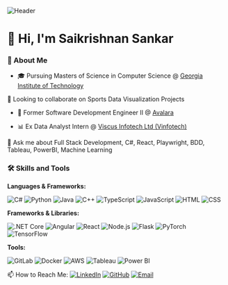 ![Header](https://github.com/SaikrishnanShankar/assets/header.png)

# 👋 Hi, I'm Saikrishnan Sankar

### 🚀 About Me

- 🎓 Pursuing Masters of Science in Computer Science @ [Georgia Institute of Technology](https://www.gatech.edu/)

🔭 Looking to collaborate on Sports Data Visualization Projects

- 💼 Former Software Development Engineer II @ [Avalara](https://www.avalara.com/)

- 📊 Ex Data Analyst Intern @ [Viscus Infotech Ltd (Vinfotech)](https://www.vinfotech.com/)

💬 Ask me about Full Stack Development, C#, React, Playwright, BDD, Tableau, PowerBI, Machine Learning

### 🛠️ Skills and Tools

**Languages & Frameworks:**

![C#](https://img.shields.io/badge/-C%23-239120?logo=c-sharp&logoColor=white&style=flat)
![Python](https://img.shields.io/badge/-Python-3776AB?logo=python&logoColor=white&style=flat)
![Java](https://img.shields.io/badge/-Java-007396?logo=java&logoColor=white&style=flat)
![C++](https://img.shields.io/badge/-C++-00599C?logo=c%2B%2B&logoColor=white&style=flat)
![TypeScript](https://img.shields.io/badge/-TypeScript-007ACC?logo=typescript&logoColor=white&style=flat)
![JavaScript](https://img.shields.io/badge/-JavaScript-F7DF1E?logo=javascript&logoColor=black&style=flat)
![HTML](https://img.shields.io/badge/-HTML-E34F26?logo=html5&logoColor=white&style=flat)
![CSS](https://img.shields.io/badge/-CSS-1572B6?logo=css3&logoColor=white&style=flat)

**Frameworks & Libraries:**

![.NET Core](https://img.shields.io/badge/-.NET_Core-512BD4?logo=dotnet&logoColor=white&style=flat)
![Angular](https://img.shields.io/badge/-Angular-DD0031?logo=angular&logoColor=white&style=flat)
![React](https://img.shields.io/badge/-React-61DAFB?logo=react&logoColor=black&style=flat)
![Node.js](https://img.shields.io/badge/-Node.js-339933?logo=node.js&logoColor=white&style=flat)
![Flask](https://img.shields.io/badge/-Flask-000000?logo=flask&logoColor=white&style=flat)
![PyTorch](https://img.shields.io/badge/-PyTorch-EE4C2C?logo=pytorch&logoColor=white&style=flat)
![TensorFlow](https://img.shields.io/badge/-TensorFlow-FF6F00?logo=tensorflow&logoColor=white&style=flat)

**Tools:**

![GitLab](https://img.shields.io/badge/-GitLab-FCA121?logo=gitlab&logoColor=white&style=flat)
![Docker](https://img.shields.io/badge/-Docker-2496ED?logo=docker&logoColor=white&style=flat)
![AWS](https://img.shields.io/badge/-AWS-232F3E?logo=amazon-aws&logoColor=white&style=flat)
![Tableau](https://img.shields.io/badge/-Tableau-E97627?logo=tableau&logoColor=white&style=flat)
![Power BI](https://img.shields.io/badge/-Power_BI-F2C811?logo=power-bi&logoColor=black&style=flat)


📫 How to Reach Me:
[![LinkedIn](https://img.shields.io/badge/-LinkedIn-0077B5?logo=linkedin&logoColor=white&style=flat)](https://www.linkedin.com/in/saikrishnan-s-87b2161b4/)
[![GitHub](https://img.shields.io/badge/-GitHub-181717?logo=github&logoColor=white&style=flat)](https://github.com/SaikrishnanShankar)
[![Email](https://img.shields.io/badge/-Email-D14836?logo=gmail&logoColor=white&style=flat)](mailto:saikrish0108@gmail.com)
